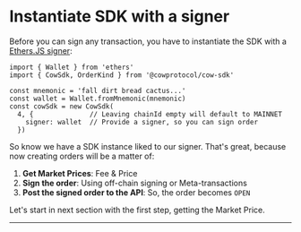 # Instantiate SDK with a signer



Before you can sign any transaction, you have to instantiate the SDK with a [Ethers.JS signer](https://docs.ethers.io/v5/api/signer/):

```markup
import { Wallet } from 'ethers'
import { CowSdk, OrderKind } from '@cowprotocol/cow-sdk'

const mnemonic = 'fall dirt bread cactus...'
const wallet = Wallet.fromMnemonic(mnemonic)
const cowSdk = new CowSdk(
  4, {              // Leaving chainId empty will default to MAINNET
    signer: wallet  // Provide a signer, so you can sign order
  }) 
```



So know we have a SDK instance liked to our signer. That's great, because now creating orders will be a matter of:

1. **Get Market Prices**: Fee & Price
2. **Sign the order**: Using off-chain signing or Meta-transactions
3. **Post the signed order to the API**: So, the order becomes `OPEN`

Let's start in next section with the first step, getting the Market Price.

****
